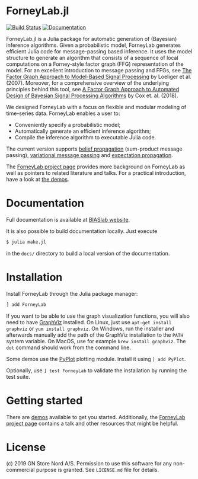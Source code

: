 ForneyLab.jl
============

[![Build Status](https://travis-ci.org/biaslab/ForneyLab.jl.svg?branch=master)](https://travis-ci.org/biaslab/ForneyLab.jl)
[![Documentation](https://img.shields.io/badge/doc-stable-blue.svg)](https://biaslab.github.io/forneylab/docs)

ForneyLab.jl is a Julia package for automatic generation of (Bayesian) inference algorithms. Given a probabilistic model, ForneyLab generates efficient Julia code for message-passing based inference. It uses the model structure to generate an algorithm that consists of a sequence of local computations on a Forney-style factor graph (FFG) representation of the model. For an excellent introduction to message passing and FFGs, see [The Factor Graph Approach to Model-Based Signal Processing](https://ieeexplore.ieee.org/document/4282128/) by Loeliger et al. (2007). Moreover, for a comprehensive overview of the underlying principles behind this tool, see [A Factor Graph Approach to Automated Design of Bayesian Signal Processing Algorithms](https://arxiv.org/abs/1811.03407) by Cox et. al. (2018).

We designed ForneyLab with a focus on flexible and modular modeling of time-series data. ForneyLab enables a user to:

- Conveniently specify a probabilistic model;
- Automatically generate an efficient inference algorithm;
- Compile the inference algorithm to executable Julia code.

The current version supports [belief propagation](https://en.wikipedia.org/wiki/Belief_propagation) (sum-product message passing), [variational message passing](https://en.wikipedia.org/wiki/Variational_message_passing) and [expectation propagation](https://en.wikipedia.org/wiki/Expectation_propagation).

The [ForneyLab project page](http://forneylab.org) provides more background on ForneyLab as well as pointers to related literature and talks. For a practical introduction, have a look at [the demos](https://github.com/biaslab/ForneyLab.jl/tree/master/demo).

Documentation
=============

Full documentation is available at [BIASlab website](https://biaslab.github.io/forneylab/docs/).

It is also possible to build documentation locally. Just execute

```bash
$ julia make.jl
```

in the `docs/` directory to build a local version of the documentation.

Installation
============

Install ForneyLab through the Julia package manager:
```jl
] add ForneyLab
```
If you want to be able to use the graph visualization functions, you will also need to have [GraphViz](http://www.graphviz.org/) installed. On Linux, just use `apt-get install graphviz` or `yum install graphviz`. On Windows, run the installer and afterwards manually add the path of the GraphViz installation to the `PATH` system variable. On MacOS, use for example `brew install graphviz`. The `dot` command should work from the command line.

Some demos use the [PyPlot](https://github.com/stevengj/PyPlot.jl) plotting module. Install it using `] add PyPlot`.

Optionally, use `] test ForneyLab` to validate the installation by running the test suite.


Getting started
===============

There are [demos](https://github.com/biaslab/ForneyLab.jl/tree/master/demo) available to get you started.
Additionally, the [ForneyLab project page](http://forneylab.org) contains a talk and other resources that might be helpful.


License
=======

(c) 2019 GN Store Nord A/S. Permission to use this software for any non-commercial purpose is granted. See `LICENSE.md` file for details.
